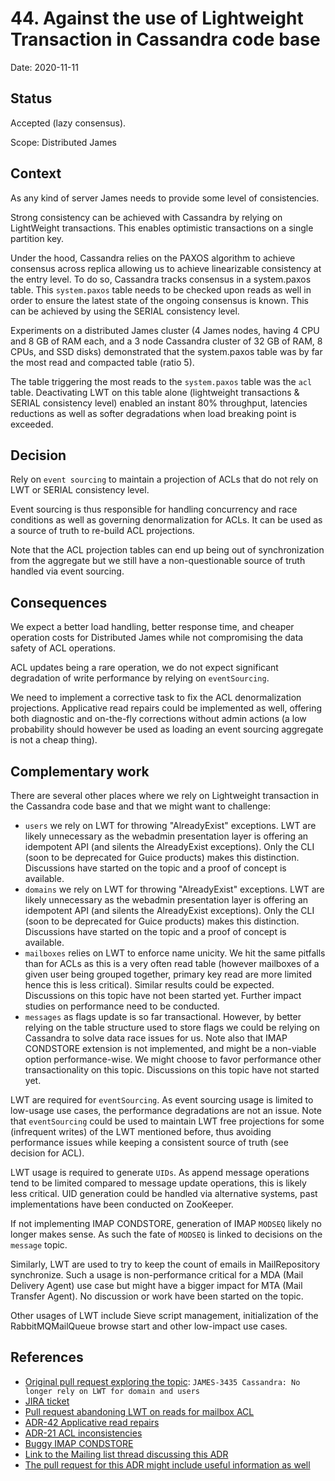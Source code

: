 # 44. Against the use of Lightweight Transaction in Cassandra code base

Date: 2020-11-11

## Status

Accepted (lazy consensus).

Scope: Distributed James

## Context

As any kind of server James needs to provide some level of consistencies.

Strong consistency can be achieved with Cassandra by relying on LightWeight transactions. This enables
optimistic transactions on a single partition key.

Under the hood, Cassandra relies on the PAXOS algorithm to achieve consensus across replica allowing us
to achieve linearizable consistency at the entry level. To do so, Cassandra tracks consensus in a system.paxos
table. This `system.paxos` table needs to be checked upon reads as well in order to ensure the latest state of the ongoing
consensus is known. This can be achieved by using the SERIAL consistency level.

Experiments on a distributed James cluster (4 James nodes, having 4 CPU and 8 GB of RAM each, and a 3 node Cassandra 
cluster of 32 GB of RAM, 8 CPUs, and SSD disks) demonstrated that the system.paxos table was by far the most read 
and compacted table (ratio 5). 

The table triggering the most reads to the `system.paxos` table was the `acl` table. Deactivating LWT on this table alone
(lightweight transactions & SERIAL consistency level) enabled an instant 80% throughput, latencies reductions
as well as softer degradations when load breaking point is exceeded.

## Decision

Rely on `event sourcing` to maintain a projection of ACLs that do not rely on LWT or SERIAL consistency level. 

Event sourcing is thus responsible for handling concurrency and race conditions as well as governing denormalization
for ACLs. It can be used as a source of truth to re-build ACL projections. 

Note that the ACL projection tables can end up being out of synchronization from the aggregate but we still have a 
non-questionable source of truth handled via event sourcing.

## Consequences

We expect a better load handling, better response time, and cheaper operation costs for Distributed James while not
compromising the data safety of ACL operations.

ACL updates being a rare operation, we do not expect significant degradation of write performance by relying on 
`eventSourcing`.

We need to implement a corrective task to fix the ACL denormalization projections. Applicative read repairs could be 
implemented as well, offering both diagnostic and on-the-fly corrections without admin actions (a low probability should
however be used as loading an event sourcing aggregate is not a cheap thing).

## Complementary work

There are several other places where we rely on Lightweight transaction in the Cassandra code base and 
that we might want to challenge:

 - `users` we rely on LWT for throwing "AlreadyExist" exceptions. LWT are likely unnecessary as the webadmin 
presentation layer is offering an idempotent API (and silents the AlreadyExist exceptions). Only the CLI
(soon to be deprecated for Guice products) makes this distinction. Discussions have started on the topic and a proof of
concept is available.
 - `domains` we rely on LWT for throwing "AlreadyExist" exceptions. LWT are likely unnecessary as the webadmin 
presentation layer is offering an idempotent API (and silents the AlreadyExist exceptions). Only the CLI
(soon to be deprecated for Guice products) makes this distinction. Discussions have started on the topic and a proof of
concept is available.
 - `mailboxes` relies on LWT to enforce name unicity. We hit the same pitfalls than for ACLs as this is a very often
 read table (however mailboxes of a given user being grouped together, primary key read are more limited hence this is
 less critical). Similar results could be expected. Discussions on this topic have not been started yet. Further
 impact studies on performance need to be conducted.
 - `messages` as flags update is so far transactional. However, by better relying on the table structure used to store 
flags we could be relying on Cassandra to solve data race issues for us. Note also that IMAP CONDSTORE extension is not 
implemented, and might be a non-viable option performance-wise. We might choose to favor performance other 
transactionality on this topic. Discussions on this topic have not started yet.

LWT are required for `eventSourcing`. As event sourcing usage is limited to low-usage use cases, the performance
degradations are not an issue. Note that `eventSourcing` could be used to maintain LWT free projections for some 
(infrequent writes) of the LWT mentioned before, thus avoiding performance issues while keeping a consistent source of 
truth (see decision for ACL).

LWT usage is required to generate `UIDs`. As append message operations tend to be limited compared to
message update operations, this is likely less critical. UID generation could be handled via alternative systems,
past implementations have been conducted on ZooKeeper.

If not implementing IMAP CONDSTORE, generation of IMAP `MODSEQ` likely no longer makes sense. As such the fate of
`MODSEQ` is linked to decisions on the `message` topic.

Similarly, LWT are used to try to keep the count of emails in MailRepository synchronize. Such a usage is non-performance
critical for a MDA (Mail Delivery Agent) use case but might have a bigger impact for MTA (Mail Transfer Agent). No
discussion or work have been started on the topic.

Other usages of LWT include Sieve script management, initialization of the RabbitMQMailQueue browse start and other
low-impact use cases.

## References

* [Original pull request exploring the topic](https://github.com/apache/james-project/pull/255):
`JAMES-3435 Cassandra: No longer rely on LWT for domain and users`
* [JIRA ticket](https://issues.apache.org/jira/browse/JAMES-3435)
* [Pull request abandoning LWT on reads for mailbox ACL](https://github.com/linagora/james-project/pull/4103)
* [ADR-42 Applicative read repairs](https://github.com/apache/james-project/blob/master/src/adr/0042-applicative-read-repairs.md)
* [ADR-21 ACL inconsistencies](https://github.com/apache/james-project/blob/master/src/adr/0021-cassandra-acl-inconsistency.md)
* [Buggy IMAP CONDSTORE](https://issues.apache.org/jira/browse/JAMES-2055)
* [Link to the Mailing list thread discussing this ADR](https://www.mail-archive.com/server-dev@james.apache.org/msg69124.html)
* [The pull request for this ADR might include useful information as well](https://github.com/apache/james-project/pull/271)

